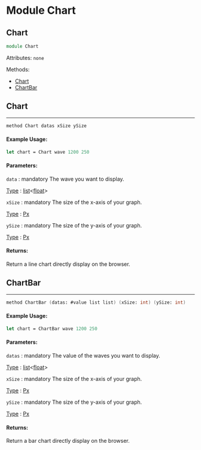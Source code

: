 # Module Chart

## Chart
```fsharp
module Chart
```
Attributes:
`none`

Methods:
- [Chart](#chart)
- [ChartBar](#chartbar)

## Chart
---
```fsharp
method Chart datas xSize ySize
```

#### Example Usage:
```fsharp
let chart = Chart wave 1200 250
```

#### Parameters:

`data` : mandatory
The wave you want to display.

<ins>Type</ins> : [list](https://docs.microsoft.com/en-us/dotnet/api/system.collections.generic.list-1?view=net-6.0)<[float](https://docs.microsoft.com/en-us/dotnet/api/system.double?view=net-6.0)>

`xSize` : mandatory
The size of the x-axis of your graph.

<ins>Type</ins> : [Px](https://fr.wikipedia.org/wiki/Pixel)

`ySize` : mandatory
The size of the y-axis of your graph.

<ins>Type</ins> : [Px](https://fr.wikipedia.org/wiki/Pixel)

#### Returns:
Return a line chart directly display on the browser.

## ChartBar
---
```fsharp
method ChartBar (datas: #value list list) (xSize: int) (ySize: int)
```

#### Example Usage:
```fsharp
let chart = ChartBar wave 1200 250
```

#### Parameters:

`datas` : mandatory
The value of the waves you want to display.

<ins>Type</ins> : [list](https://docs.microsoft.com/en-us/dotnet/api/system.collections.generic.list-1?view=net-6.0)<[float](https://docs.microsoft.com/en-us/dotnet/api/system.double?view=net-6.0)>

`xSize` : mandatory
The size of the x-axis of your graph.

<ins>Type</ins> : [Px](https://fr.wikipedia.org/wiki/Pixel)

`ySize` : mandatory
The size of the y-axis of your graph.

<ins>Type</ins> : [Px](https://fr.wikipedia.org/wiki/Pixel)

#### Returns:
Return a bar chart directly display on the browser.


